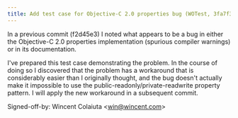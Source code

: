 ```yaml
---
title: Add test case for Objective-C 2.0 properties bug (WOTest, 3fa7f33)
---
```


In a previous commit (f2d45e3) I noted what appears to be a bug in either the Objective-C 2.0 properties implementation (spurious compiler warnings) or in its documentation.

I've prepared this test case demonstrating the problem. In the course of doing so I discovered that the problem has a workaround that is considerably easier than I originally thought, and the bug doesn't actually make it impossible to use the public-readonly/private-readwrite property pattern. I will apply the new workaround in a subsequent commit.

Signed-off-by: Wincent Colaiuta &lt;win@wincent.com&gt;
